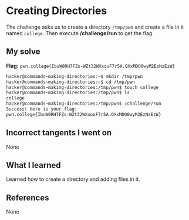 # Creating Directories
The challenge asks us to create a directory `/tmp/pwn` and create a file in it named `college`. Then execute **/challenge/run** to get the flag.
## My solve
**Flag:** `pwn.college{IbuW0RH7FZs-WZt32WXxouF7r5A.QXxMDO0wyM2EzNzEzW}`

```bash
hacker@commands~making-directories:~$ mkdir /tmp/pwn
hacker@commands~making-directories:~$ cd /tmp/pwn
hacker@commands~making-directories:/tmp/pwn$ touch college
hacker@commands~making-directories:/tmp/pwn$ ls
college
hacker@commands~making-directories:/tmp/pwn$ /challenge/run
Success! Here is your flag:
pwn.college{IbuW0RH7FZs-WZt32WXxouF7r5A.QXxMDO0wyM2EzNzEzW}
```
## Incorrect tangents I went on
None
## What I learned
Learned how to create a directory and adding files in it.
## References 
None